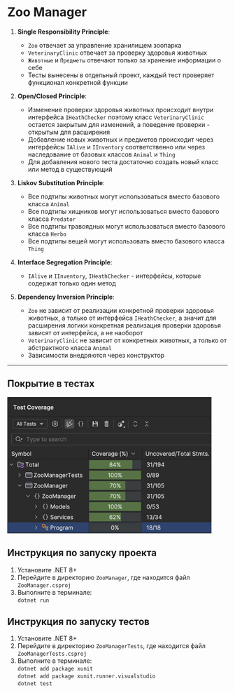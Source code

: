 # Zoo Manager
1. **Single Responsibility Principle**:
    - `Zoo` отвечает за управление хранилищем зоопарка
    - `VeterinaryClinic` отвечает за проверку здоровья животных
    - `Животные` и `Предметы` отвечают только за хранение информации о себе
    - Тесты вынесены в отдельный проект, каждый тест проверяет функционал конкретной функции

2. **Open/Closed Principle**:
    - Изменение проверки здоровья животных происходит
      внутри интерфейса `IHeathChecker` поэтому класс `VeterinaryClinic`
      остается закрытым для изменений, а поведение проверки - открытым для расширения
    - Добавление новых животных и предметов происходит через интерфейсы `IAlive` и `IInventory` соответственно
      или через наследование от базовых классов `Animal` и `Thing`
    - Для добавления нового теста достаточно создать новый класс или метод в существующий

3. **Liskov Substitution Principle**:
    - Все подтипы животных могут использоваться вместо базового класса `Animal`
    - Все подтипы хищников могут использоваться вместо базового класса `Predator`
    - Все подтипы травоядных могут использоваться вместо базового класса `Herbo`
    - Все подтипы вещей могут использовать вместо базового класса `Thing`

4. **Interface Segregation Principle**:
    - `IAlive` и `IInventory`, `IHeathChecker` - интерфейсы, которые содержат только один метод

5. **Dependency Inversion Principle**:
    - `Zoo` не зависит от реализации конкретной проверки здоровья животных, а только от интерфейса `IHeathChecker`,
      а значит для расширения логики конкретная реализация проверки здоровья зависят от интерфейса, а не наоборот
    - `VeterinaryClinic` не зависит от конкретных животных, а только от абстрактного класса `Animal`
    - Зависимости внедряются через конструктор

---

## Покрытие в тестах
![test coverage.png](test%20coverage.png)

## Инструкция по запуску проекта
1. Установите .NET 8+
2. Перейдите в директорию `ZooManager`, где находится файл `ZooManager.csproj`
3. Выполните в терминале: \
   `dotnet run`

## Инструкция по запуску тестов
1. Установите .NET 8+
2. Перейдите в директорию `ZooManagerTests`, где находится файл `ZooManagerTests.csproj`
3. Выполните в терминале: \
   `dotnet add package xunit` \
   `dotnet add package xunit.runner.visualstudio` \
   `dotnet test`